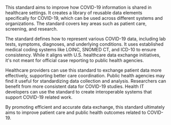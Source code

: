 This standard aims to improve how COVID-19 information is shared in healthcare settings. It creates a library of reusable data elements specifically for COVID-19, which can be used across different systems and organizations. The standard covers key areas such as patient care, screening, and research.

The standard defines how to represent various COVID-19 data, including lab tests, symptoms, diagnoses, and underlying conditions. It uses established medical coding systems like LOINC, SNOMED CT, and ICD-10 to ensure consistency. While it aligns with U.S. healthcare data exchange initiatives, it's not meant for official case reporting to public health agencies.

Healthcare providers can use this standard to exchange patient data more effectively, supporting better care coordination. Public health agencies may find it useful for standardizing data collection and analysis. Researchers can benefit from more consistent data for COVID-19 studies. Health IT developers can use the standard to create interoperable systems that support COVID-19 related work.

By promoting efficient and accurate data exchange, this standard ultimately aims to improve patient care and public health outcomes related to COVID-19.